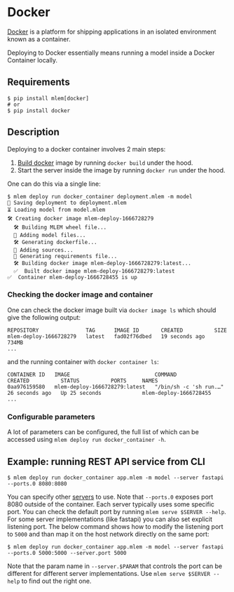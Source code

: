 # Docker

[Docker](https://docs.docker.com/get-started/overview/) is a platform for
shipping applications in an isolated environment known as a container.

Deploying to Docker essentially means running a model inside a Docker Container
locally.

## Requirements

```cli
$ pip install mlem[docker]
# or
$ pip install docker
```

## Description

Deploying to a docker container involves 2 main steps:

1. [Build docker](/doc/user-guide/building/docker) image by running
   `docker build` under the hood.
2. Start the server inside the image by running `docker run` under the hood.

One can do this via a single line:

```cli
$ mlem deploy run docker_container deployment.mlem -m model
💾 Saving deployment to deployment.mlem
⏳️ Loading model from model.mlem
🛠 Creating docker image mlem-deploy-1666728279
  🛠 Building MLEM wheel file...
  💼 Adding model files...
  🛠 Generating dockerfile...
  💼 Adding sources...
  💼 Generating requirements file...
  🛠 Building docker image mlem-deploy-1666728279:latest...
  ✅  Built docker image mlem-deploy-1666728279:latest
✅  Container mlem-deploy-1666728455 is up
```

### Checking the docker image and container

One can check the docker image built via `docker image ls` which should give the
following output:

```
REPOSITORY               TAG      IMAGE ID       CREATED          SIZE
mlem-deploy-1666728279   latest   fad02f76dbed   19 seconds ago   734MB
...
```

and the running container with `docker container ls`:

```
CONTAINER ID   IMAGE                           COMMAND                  CREATED          STATUS          PORTS     NAMES
0aa976159580   mlem-deploy-1666728279:latest   "/bin/sh -c 'sh run.…"   26 seconds ago   Up 25 seconds             mlem-deploy-1666728455
...
```

### Configurable parameters

A lot of parameters can be configured, the full list of which can be accessed
using `mlem deploy run docker_container -h`.

## Example: running REST API service from CLI

```cli
$ mlem deploy run docker_container app.mlem -m model --server fastapi --ports.0 8080:8080
```

You can specify other [servers](/doc/user-guide/serving/) to use. Note that
`--ports.0` exposes port 8080 outside of the container. Each server typically
uses some specific port. You can check the default port by running
`mlem serve $SERVER --help`. For some server implementations (like fastapi) you
can also set explicit listening port. The below command shows how to modify the
listening port to `5000` and than map it on the host network directly on the
same port:

```cli
$ mlem deploy run docker_container app.mlem -m model --server fastapi --ports.0 5000:5000 --server.port 5000
```

Note that the param name in `--server.$PARAM` that controls the port can be
different for different server implementations. Use `mlem serve $SERVER --help`
to find out the right one.
